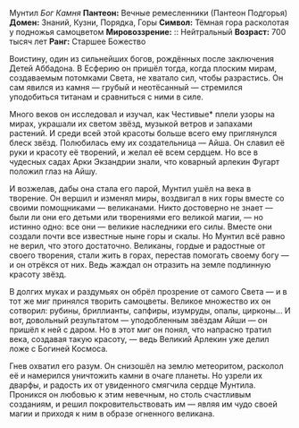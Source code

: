 Мунтил 
*Бог Камня*
**Пантеон:** Вечные ремесленники (Пантеон Подгорья) 
**Домен:** Знаний, Кузни, Порядка, Горы
**Символ:** Тёмная гора расколотая у подножья самоцветом
**Мировоззрение:**   :: Нейтральный
**Возраст:** 700 тысяч лет
**Ранг:** Старшее Божество

Воистину, один из сильнейших богов, рождённых после заключения Детей Аббадона. В Есферию он пришёл тогда, когда плоским мирам, создаваемым потомками Света, не хватало сил, чтобы разрастись. Он сам явился из камня — грубый и неотёсанный — стремился уподобиться титанам и сравниться с ними в силе.

Много веков он исследовал и изучал, как Честивые* плели узоры на мирах, украшали их светом звёзд, музыкой ветров и запахами растений. И среди всей этой красоты больше всего ему приглянулся блеск звёзд. Полюбилась ему их создательница — Айша. Он славил её руки и красоту её творений, и желал её всем сердцем. Но все в чудесных садах Арки Экзандрии знали, что коварный арлекин Фугарт положил глаз на Айшу.

И возжелав, дабы она стала его парой, Мунтил ушёл на века в творение. Он вершил и изменял миры, воздвигал в них горы вместе со своими помощниками — великанами. Никто достоверно не знает — были ли они его детьми или творениями его великой магии, — но истинно одно: все они — великие наследники его силы. Вместе они создали почти все известные ныне горы и скалы. Но Мунтил всё равно не верил, что этого достаточно. Великаны, гордые и радостные от своего творения, стали жить в горах, перестав помогать своему богу — и он отрёкся от них. Ведь жаждал он отразить на земле подлинную красоту звёзд.

В долгих муках и раздумьях он обрёл прозрение от самого Света — и в тот же миг принялся творить самоцветы. Великое множество их он сотворил: рубины, бриллианты, сапфиры, изумруды, опалы, цирконы… И вот, довольный результатом — уподобленным звёздам Айши — он пришёл к ней с даром. Но в этот миг он понял, что напрасно тратил века, создавая такую красоту, — ведь Великий Арлекин уже делил ложе с Богиней Космоса.

Гнев охватил его разум. Он снизошёл на землю метеоритом, расколол её и намерился уничтожить камни в очаге планеты. Но узрели их дварфы, и радость их от увиденного смягчила сердце Мунтила. Проникся он любовью к этим невечным, но столь счастливым созданиям, и решил покровительствовать им — являя им чудо своей магии и приходя к ним в образе огненного великана.
